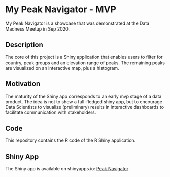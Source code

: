 # My Peak Navigator - MVP

My Peak Navigator is a showcase that was demonstrated at the Data Madness Meetup in Sep 2020. 

## Description

The core of this project is a Shiny application that enables users to filter for country, peak groups and an elevation range of peaks. The remaining peaks are visualized on an interactive map, plus a histogram.

## Motivation
The maturity of the Shiny app corresponds to an early mvp stage of a data product. The idea is not to show a full-fledged shiny app, but to encourage Data Scientists to visualize (preliminary) results in interactive dashboards to facilitate communication with stakeholders. 

## Code

This repository contains the R code of the R Shiny application.

## Shiny App

The Shiny app is available on shinyapps.io: [Peak Navigator](https://synsugar.shinyapps.io/Peak_Visualization/)

